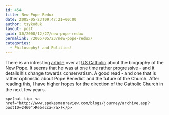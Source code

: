 ```yaml
---
id: 454
title: New Pope Redux
date: 2005-05-23T09:47:21+00:00
author: tsykoduk
layout: post
guid: 30/2008/12/27/new-pope-redux
permalink: /2005/05/23/new-pope-redux/
categories:
  - Philosophy! and Politics!
---
```

<p>There is an intresting <a href="http://www.uscatholic.org/2005/06/dietmarmieth.pdf">article</a> over at <a href="http://www.uscatholic.org/">US Catholic</a> about the biography of the New Pope. It seems that he was at one time rather progressive - and it details his change towards conservatism. A good read - and one that is rather optimistic about Pope Benedict and the future of the Church. After reading this, I have higher hopes for the direction of the Catholic Church in the next few years.</p>


	<p>(hat tip: <a href="http://www.spokesmanreview.com/blogs/journey/archive.asp?postID=2460">Rebecca</a>)</p>